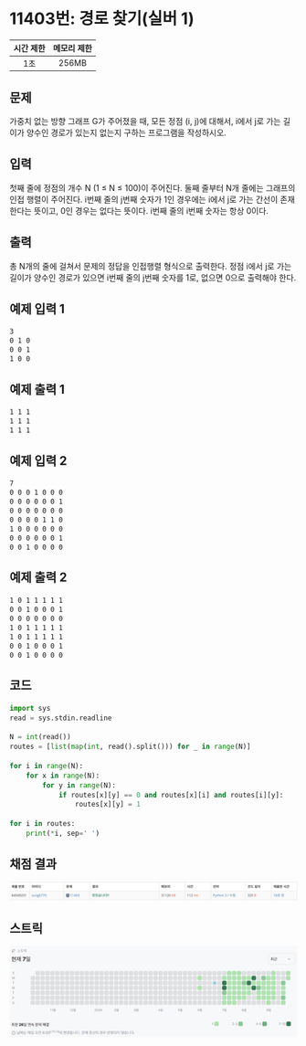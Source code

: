 # 11403번: 경로 찾기(실버 1)
| 시간 제한 | 메모리 제한 |
|:-----:|:------:|
|  1초   | 256MB  |

## 문제
가중치 없는 방향 그래프 G가 주어졌을 때, 모든 정점 (i, j)에 대해서, i에서 j로 가는 길이가 양수인 경로가 있는지 없는지 구하는 프로그램을 작성하시오.

## 입력
첫째 줄에 정점의 개수 N (1 ≤ N ≤ 100)이 주어진다. 둘째 줄부터 N개 줄에는 그래프의 인접 행렬이 주어진다. i번째 줄의 j번째 숫자가 1인 경우에는 i에서 j로 가는 간선이 존재한다는 뜻이고, 0인 경우는 없다는 뜻이다. i번째 줄의 i번째 숫자는 항상 0이다.

## 출력
총 N개의 줄에 걸쳐서 문제의 정답을 인접행렬 형식으로 출력한다. 정점 i에서 j로 가는 길이가 양수인 경로가 있으면 i번째 줄의 j번째 숫자를 1로, 없으면 0으로 출력해야 한다.

## 예제 입력 1
```text
3
0 1 0
0 0 1
1 0 0
```
## 예제 출력 1
```text
1 1 1
1 1 1
1 1 1
```
## 예제 입력 2
```text
7
0 0 0 1 0 0 0
0 0 0 0 0 0 1
0 0 0 0 0 0 0
0 0 0 0 1 1 0
1 0 0 0 0 0 0
0 0 0 0 0 0 1
0 0 1 0 0 0 0
```
## 예제 출력 2
```text
1 0 1 1 1 1 1
0 0 1 0 0 0 1
0 0 0 0 0 0 0
1 0 1 1 1 1 1
1 0 1 1 1 1 1
0 0 1 0 0 0 1
0 0 1 0 0 0 0
```

## 코드
```python
import sys
read = sys.stdin.readline

N = int(read())
routes = [list(map(int, read().split())) for _ in range(N)]

for i in range(N):
    for x in range(N):
        for y in range(N):
            if routes[x][y] == 0 and routes[x][i] and routes[i][y]:
                routes[x][y] = 1

for i in routes:
    print(*i, sep=' ')
```

## 채점 결과
![image](result_img.png)

## 스트릭
![image](streak_img.png)